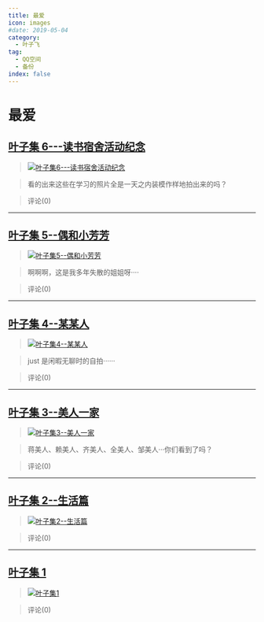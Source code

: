 ```yaml
---
title: 最爱
icon: images
#date: 2019-05-04
category:
  - 叶子飞
tag:
  - QQ空间
  - 备份
index: false
---
```


# 最爱

## [叶子集 6---读书宿舍活动纪念](/叶子飞/Qzone/相册/最爱/叶子集6---读书宿舍活动纪念)

> [![叶子集6---读书宿舍活动纪念](http://ddns.4a1801.life:5244/d/NAS/Qzone_wyf/Albums/images/B0B168B8.webp)](https://user.qzone.qq.com/2542864301/photo/V148n7I33qaC3W)

> 看的出来这些在学习的照片全是一天之内装模作样地拍出来的吗？

> 评论(0)

---

## [叶子集 5--偶和小芳芳](/叶子飞/Qzone/相册/最爱/叶子集5--偶和小芳芳)

> [![叶子集5--偶和小芳芳](http://ddns.4a1801.life:5244/d/NAS/Qzone_wyf/Albums/images/919C189B.webp)](https://user.qzone.qq.com/2542864301/photo/V148n7I31lCQKH)

> 啊啊啊，这是我多年失散的姐姐呀····

> 评论(0)

---

## [叶子集 4--某某人](/叶子飞/Qzone/相册/最爱/叶子集4--某某人)

> [![叶子集4--某某人](http://ddns.4a1801.life:5244/d/NAS/Qzone_wyf/Albums/images/6C9DF61B.webp)](https://user.qzone.qq.com/2542864301/photo/V148n7I32HBvHl)

> just 是闲暇无聊时的自拍······

> 评论(0)

---

## [叶子集 3--美人一家](/叶子飞/Qzone/相册/最爱/叶子集3--美人一家)

> [![叶子集3--美人一家](http://ddns.4a1801.life:5244/d/NAS/Qzone_wyf/Albums/images/6EF65528.webp)](https://user.qzone.qq.com/2542864301/photo/V148n7I34DHHKl)

> 蒋美人、赖美人、齐美人、全美人、邹美人···你们看到了吗？

> 评论(0)

---

## [叶子集 2--生活篇](/叶子飞/Qzone/相册/最爱/叶子集2--生活篇)

> [![叶子集2--生活篇](http://ddns.4a1801.life:5244/d/NAS/Qzone_wyf/Albums/images/566BA8F6.webp)](https://user.qzone.qq.com/2542864301/photo/ab7eae03-fb44-4f10-bb14-99a86f51b596)

>

> 评论(0)

---

## [叶子集 1](/叶子飞/Qzone/相册/最爱/叶子集1)

> [![叶子集1](http://ddns.4a1801.life:5244/d/NAS/Qzone_wyf/Albums/images/20BE059A.webp)](https://user.qzone.qq.com/2542864301/photo/3d12b843-fef5-457d-acf7-94ea1b1b6631)

>

> 评论(0)
